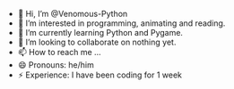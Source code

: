 - 👋 Hi, I’m @Venomous-Python
- 👀 I’m interested in programming, animating and reading.
- 🌱 I’m currently learning Python and Pygame.
- 💞️ I’m looking to collaborate on nothing yet.
- 📫 How to reach me ...
- 😄 Pronouns: he/him
- ⚡ Experience: I have been coding for 1 week

<!---
Venomous-Python/Venomous-Python is a ✨ special ✨ repository because its `README.md` (this file) appears on your GitHub profile.
You can click the Preview link to take a look at your changes.
--->
